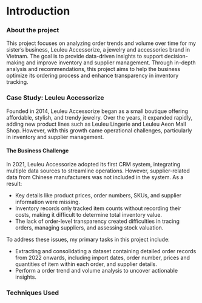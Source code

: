 # Introduction

### About the project
This project focuses on analyzing order trends and volume over time for my sister’s business, Leuleu Accessorize, a jewelry and accessories brand in Vietnam. The goal is to provide data-driven insights to support decision-making and improve inventory and supplier management. Through in-depth analysis and recommendations, this project aims to help the business optimize its ordering process and enhance transparency in inventory tracking.

### Case Study: Leuleu Accessorize
Founded in 2014, Leuleu Accessorize began as a small boutique offering affordable, stylish, and trendy jewelry. Over the years, it expanded rapidly, adding new product lines such as Leuleu Lingerie and Leuleu Aeon Mall Shop. However, with this growth came operational challenges, particularly in inventory and supplier management.

#### The Business Challenge

In 2021, Leuleu Accessorize adopted its first CRM system, integrating multiple data sources to streamline operations. However, supplier-related data from Chinese manufacturers was not included in the system. As a result:

- Key details like product prices, order numbers, SKUs, and supplier information were missing.
- Inventory records only tracked item counts without recording their costs, making it difficult to determine total inventory value.
- The lack of order-level transparency created difficulties in tracing orders, managing suppliers, and assessing stock valuation.

To address these issues, my primary tasks in this project include:

- Extracting and consolidating a dataset containing detailed order records from 2022 onwards, including import dates, order number, prices and quantities of item within each order, and supplier details.
- Perform a order trend and volume analysis to uncover actionable insights.

### Techniques Used